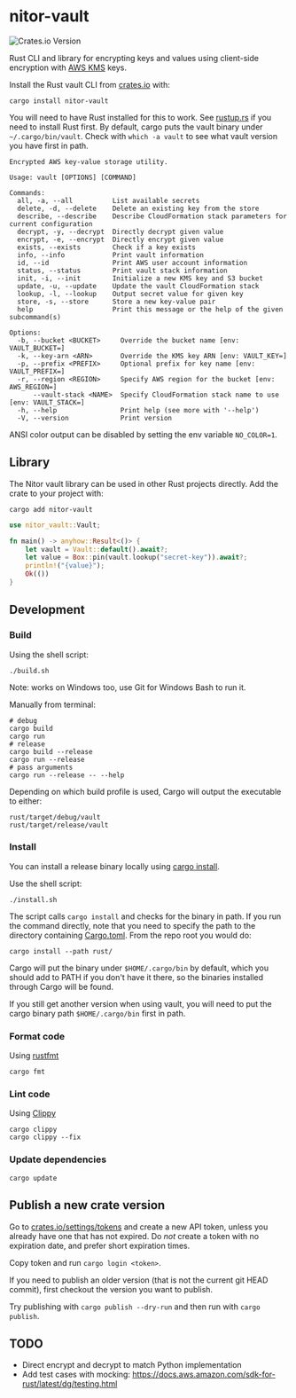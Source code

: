 # nitor-vault

![Crates.io Version](https://img.shields.io/crates/v/nitor-vault)

Rust CLI and library for encrypting keys and values using client-side encryption
with [AWS KMS](https://aws.amazon.com/kms/) keys.

Install the Rust vault CLI from [crates.io](https://crates.io/crates/nitor-vault) with:

```terminal
cargo install nitor-vault
```

You will need to have Rust installed for this to work.
See [rustup.rs](https://rustup.rs) if you need to install Rust first.
By default, cargo puts the vault binary under `~/.cargo/bin/vault`.
Check with `which -a vault` to see what vault version you have first in path.

```console
Encrypted AWS key-value storage utility.

Usage: vault [OPTIONS] [COMMAND]

Commands:
  all, -a, --all          List available secrets
  delete, -d, --delete    Delete an existing key from the store
  describe, --describe    Describe CloudFormation stack parameters for current configuration
  decrypt, -y, --decrypt  Directly decrypt given value
  encrypt, -e, --encrypt  Directly encrypt given value
  exists, --exists        Check if a key exists
  info, --info            Print vault information
  id, --id                Print AWS user account information
  status, --status        Print vault stack information
  init, -i, --init        Initialize a new KMS key and S3 bucket
  update, -u, --update    Update the vault CloudFormation stack
  lookup, -l, --lookup    Output secret value for given key
  store, -s, --store      Store a new key-value pair
  help                    Print this message or the help of the given subcommand(s)

Options:
  -b, --bucket <BUCKET>     Override the bucket name [env: VAULT_BUCKET=]
  -k, --key-arn <ARN>       Override the KMS key ARN [env: VAULT_KEY=]
  -p, --prefix <PREFIX>     Optional prefix for key name [env: VAULT_PREFIX=]
  -r, --region <REGION>     Specify AWS region for the bucket [env: AWS_REGION=]
      --vault-stack <NAME>  Specify CloudFormation stack name to use [env: VAULT_STACK=]
  -h, --help                Print help (see more with '--help')
  -V, --version             Print version
```

ANSI color output can be disabled by setting the env variable `NO_COLOR=1`.

## Library

The Nitor vault library can be used in other Rust projects directly.
Add the crate to your project with:

```shell
cargo add nitor-vault
```

```rust
use nitor_vault::Vault;

fn main() -> anyhow::Result<()> {
    let vault = Vault::default().await?;
    let value = Box::pin(vault.lookup("secret-key")).await?;
    println!("{value}");
    Ok(())
}
```

## Development

### Build

Using the shell script:

```shell
./build.sh
```

Note: works on Windows too, use Git for Windows Bash to run it.

Manually from terminal:

```shell
# debug
cargo build
cargo run
# release
cargo build --release
cargo run --release
# pass arguments
cargo run --release -- --help
```

Depending on which build profile is used, Cargo will output the executable to either:

```shell
rust/target/debug/vault
rust/target/release/vault
```

### Install

You can install a release binary locally
using [cargo install](https://doc.rust-lang.org/cargo/commands/cargo-install.html).

Use the shell script:

```shell
./install.sh
```

The script calls `cargo install` and checks for the binary in path.
If you run the command directly,
note that you need to specify the path to the directory containing [Cargo.toml](./Cargo.toml).
From the repo root you would do:

```shell
cargo install --path rust/
```

Cargo will put the binary under `$HOME/.cargo/bin` by default,
which you should add to PATH if you don't have it there,
so the binaries installed through Cargo will be found.

If you still get another version when using vault,
you will need to put the cargo binary path `$HOME/.cargo/bin` first in path.

### Format code

Using [rustfmt](https://github.com/rust-lang/rustfmt)

```shell
cargo fmt
```

### Lint code

Using [Clippy](https://github.com/rust-lang/rust-clippy)

```shell
cargo clippy
cargo clippy --fix
```

### Update dependencies

```shell
cargo update
```

## Publish a new crate version

Go to [crates.io/settings/tokens](https://crates.io/settings/tokens) and create a new API token,
unless you already have one that has not expired.
Do _not_ create a token with no expiration date,
and prefer short expiration times.

Copy token and run `cargo login <token>`.

If you need to publish an older version (that is not the current git HEAD commit),
first checkout the version you want to publish.

Try publishing with `cargo publish --dry-run` and then run with `cargo publish`.

## TODO

- Direct encrypt and decrypt to match Python implementation
- Add test cases with mocking: https://docs.aws.amazon.com/sdk-for-rust/latest/dg/testing.html
